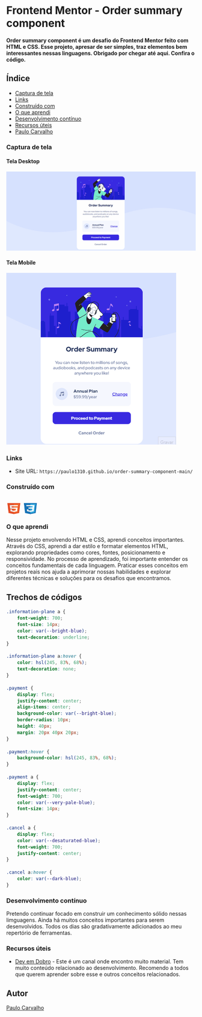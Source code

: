 # Frontend Mentor - Order summary component

#### Order summary component é um desafio do Frontend Mentor feito com HTML e CSS. Esse projeto, apresar de ser simples, traz elementos bem interessantes nessas linguagens. Obrigado por chegar até aqui. Confira o código. ####

## Índice

- [Captura de tela](#captura-de-tela)
- [Links](#links)
- [Construído com](#construído-com)
- [O que aprendi](#o-que-aprendi)
- [Desenvolvimento contínuo](#desenvolvimento-contínuo)
- [Recursos úteis](#recursos-úteis)
- [Paulo Carvalho](#autor)

### Captura de tela

#### Tela Desktop

<img src="./src/Animação-desktop.gif" alt="Tela desktop exibindo funcionalidades">

#### Tela Mobile

<img src="./src/Animação-mobile.gif" alt="Exibindo responsividade no mobile">

### Links

- Site URL: ``` https://paulo1310.github.io/order-summary-component-main/ ```

### Construído com

<div style="display: inline_block"><br>
  <img align="center" alt="HTML" height="30" width="40" src="https://raw.githubusercontent.com/devicons/devicon/master/icons/html5/html5-original.svg">
  <img align="center" alt="CSS" height="30" width="40" src="https://raw.githubusercontent.com/devicons/devicon/master/icons/css3/css3-original.svg">       
</div>

### O que aprendi

Nesse projeto envolvendo HTML e CSS, aprendi conceitos importantes. Através do CSS, aprendi a dar estilo e formatar elementos HTML, explorando propriedades como cores, fontes, posicionamento e responsividade. No processo de aprendizado, foi importante entender os conceitos fundamentais de cada linguagem. Praticar esses conceitos em projetos reais nos ajuda a aprimorar nossas habilidades e explorar diferentes técnicas e soluções para os desafios que encontramos.

## Trechos de códigos

```css
.information-plane a {
    font-weight: 700;
    font-size: 14px;
    color: var(--bright-blue);
    text-decoration: underline;
}

.information-plane a:hover {
    color: hsl(245, 83%, 68%);
    text-decoration: none;
}

.payment {
    display: flex;
    justify-content: center;
    align-items: center;
    background-color: var(--bright-blue);
    border-radius: 10px;
    height: 40px;
    margin: 20px 40px 20px;
}

.payment:hover {
    background-color: hsl(245, 83%, 68%);
}

.payment a {
    display: flex;
    justify-content: center;
    font-weight: 700;
    color: var(--very-pale-blue);
    font-size: 14px;
}

.cancel a {
    display: flex;
    color: var(--desaturated-blue);
    font-weight: 700;
    justify-content: center;
}

.cancel a:hover {
    color: var(--dark-blue);
}
```

### Desenvolvimento contínuo

Pretendo continuar focado em construir um conhecimento sólido nessas limguagens. Ainda há muitos conceitos importantes para serem desenvolvidos. Todos os dias são gradativamente adicionados ao meu repertório de ferramentas.

### Recursos úteis

- [Dev em Dobro](https://www.youtube.com/@DevemDobro) - Este é um canal onde encontro muito material. Tem muito conteúdo relacionado ao desenvolvimento. Recomendo a todos que querem aprender sobre esse e outros conceitos relacionados.

## Autor

[Paulo Carvalho](https://www.linkedin.com/in/paulocarvalho13/)
